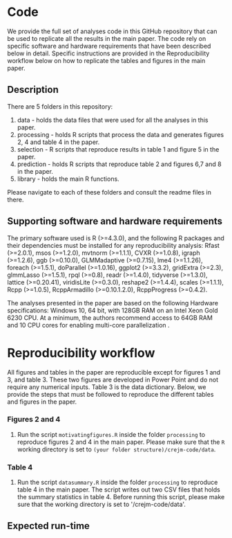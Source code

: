 # Code
We provide the full set of analyses code in this GitHub repository that can be used to replicate all the results in the main paper. The code rely on specific software and hardware requirements that have been described below in detail. Specific instructions are provided in the Reproducibility workflow below on how to replicate the tables and figures in the main paper.

## Description

There are 5 folders in this repository:

1. data - holds the data files that were used for all the analyses in this paper.
2. processing - holds R scripts that process the data and generates figures 2, 4 and table 4 in the paper. 
3. selection - R scripts that reproduce results in table 1 and figure 5 in the paper.
4. prediction - holds R scripts that reproduce table 2 and figures 6,7 and 8 in the paper.
5. library - holds the main R functions.

Please navigate to each of these folders and consult the readme files in there. 

## Supporting software and hardware requirements 
The primary software used is R (>=4.3.0), and the following R packages and their dependencies must be installed for any reproducibility analysis: Rfast (>=2.0.1), msos (>=1.2.0), mvtnorm (>=1.1.1), CVXR (>=1.0.8), igraph (>=1.2.6), ggb (>=0.10.0), GLMMadaptive (>=0.7.15), lme4 (>=1.1.26), foreach (>=1.5.1), doParallel (>=1.0.16), ggplot2 (>=3.3.2), gridExtra (>=2.3), glmmLasso (>=1.5.1), rpql (>=0.8), readr (>=1.4.0), tidyverse (>=1.3.0), lattice (>=0.20.41), viridisLite (>=0.3.0), reshape2 (>=1.4.4), scales (>=1.1.1), Rcpp (>=1.0.5), RcppArmadillo (>=0.10.1.2.0), RcppProgress (>=0.4.2).

The analyses presented in the paper are based on the following Hardware specifications: Windows 10, 64 bit, with 128GB RAM on an Intel Xeon Gold 6230 CPU. At a minimum, the authors recommend access to 64GB RAM and 10 CPU cores for enabling multi-core parallelization .


# Reproducibility workflow
All figures and tables in the paper are reproducible except for figures 1 and 3, and table 3. These two figures are developed in Power Point and do not require any numerical inputs. Table 3 is the data dictionary. Below, we provide the steps that must be followed to reproduce the different tables and figures in the paper.

### Figures 2 and 4
1. Run the script `motivatingfigures.R` inside the folder `processing` to reproduce figures 2 and 4 in the main paper. Please make sure that the `R` working directory is set to `(your folder structure)/crejm-code/data`.

### Table 4
1. Run the script `datasummary.R` inside the folder `processing` to reproduce table 4 in the main paper. The script writes out two CSV files that holds the summary statistics in table 4. Before running this script, please make sure that the working directory is set to '<your folder structure>/crejm-code/data'.


## Expected run-time
